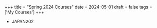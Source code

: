 +++
title = "Spring 2024 Courses"
date = 2024-05-01
draft = false
tags = ['My Courses']
+++

- JAPAN202